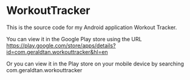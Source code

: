# WorkoutTracker

This is the source code for my Android application Workout Tracker. 

You can view it in the Google Play store using the URL
https://play.google.com/store/apps/details?id=com.geraldtan.workouttracker&hl=en

Or you can view it in the Play store on your mobile device by searching com.geraldtan.workouttracker
